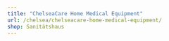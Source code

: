 ```yaml
---
title: "ChelseaCare Home Medical Equipment"
url: /chelsea/chelseacare-home-medical-equipment/
shop: Sanitätshaus
---
```

